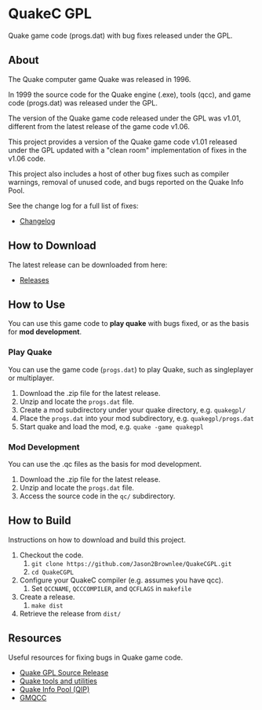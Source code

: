 # QuakeC GPL

Quake game code (progs.dat) with bug fixes released under the GPL.

## About

The Quake computer game Quake was released in 1996.

In 1999 the source code for the Quake engine (.exe), tools (qcc), and game code (progs.dat) was released under the GPL.

The version of the Quake game code released under the GPL was v1.01, different from the latest release of the game code v1.06.

This project provides a version of the Quake game code v1.01 released under the GPL updated with a "clean room" implementation of fixes in the v1.06 code.

This project also includes a host of other bug fixes such as compiler warnings, removal of unused code, and bugs reported on the Quake Info Pool.

See the change log for a full list of fixes:

* [Changelog](CHANGELOG.txt)

## How to Download

The latest release can be downloaded from here:

* [Releases](https://github.com/Jason2Brownlee/QuakeCGPL/releases)

## How to Use

You can use this game code to **play quake** with bugs fixed, or as the basis for **mod development**.

### Play Quake

You can use the game code (`progs.dat`) to play Quake, such as singleplayer or multiplayer.

1. Download the .zip file for the latest release.
2. Unzip and locate the `progs.dat` file.
3. Create a mod subdirectory under your quake directory, e.g. `quakegpl/`
4. Place the `progs.dat` into your mod subdirectory, e.g. `quakegpl/progs.dat`
5. Start quake and load the mod, e.g. `quake -game quakegpl`

### Mod Development

You can use the .qc files as the basis for mod development.

1. Download the .zip file for the latest release.
2. Unzip and locate the `progs.dat` file.
3. Access the source code in the `qc/` subdirectory.

## How to Build

Instructions on how to download and build this project.

1. Checkout the code.
	1. `git clone https://github.com/Jason2Brownlee/QuakeCGPL.git`
	2. `cd QuakeCGPL`
2. Configure your QuakeC compiler (e.g. assumes you have qcc).
	1. Set `QCCNAME`, `QCCCOMPILER`, and `QCFLAGS` in `makefile`
3. Create a release.
	1. `make dist`
4. Retrieve the release from `dist/`

## Resources

Useful resources for fixing bugs in Quake game code.

* [Quake GPL Source Release](https://github.com/id-Software/Quake)
* [Quake tools and utilities](https://github.com/id-Software/Quake-Tools)
* [Quake Info Pool (QIP)](https://www.quake-info-pool.net/home.htm)
* [GMQCC](https://graphitemaster.github.io/gmqcc/)